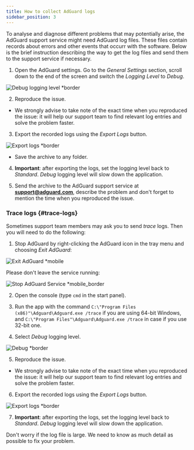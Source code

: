 ```yaml
---
title: How to collect AdGuard logs
sidebar_position: 3
---
```


To analyse and diagnose different problems that may potentially arise, the AdGuard support service might need AdGuard log files. These files contain records about errors and other events that occurr with the software. Below is the brief instruction describing the way to get the log files and send them to the support service if necessary.

1. Open the AdGuard settings. Go to the *General Settings* section, scroll down to the end of the screen and switch the *Logging Level* to *Debug*.

![Debug logging level *border](https://cdn.adtidy.org/content/kb/ad_blocker/windows/solving-problems/adg-logs-1.png)

2. Reproduce the issue. 

- We strongly advise to take note of the exact time when you reproduced the issue: it will help our support team to find relevant log entries and solve the problem faster.

3. Export the recorded logs using the *Export Logs* button.

![Export logs *border](https://cdn.adtidy.org/content/kb/ad_blocker/windows/solving-problems/adg-logs-2.png)

- Save the archive to any folder.

4. **Important**: after exporting the logs, set the logging level back to *Standard*. *Debug* logging level will slow down the application.

5. Send the archive to the AdGuard support service at **support@adguard.com**, describe the problem and don't forget to mention the time when you reproduced the issue.

### Trace logs {#trace-logs}

Sometimes support team members may ask you to send *trace* logs. Then you will need to do the following:

1. Stop AdGuard by right-clicking the AdGuard icon in the tray menu and choosing *Exit AdGuard*:

![Exit AdGuard *mobile](https://cdn.adtidy.org/content/kb/ad_blocker/windows/solving-problems/adg-logs-3.png)

Please don't leave the service running:

![Stop AdGuard Service *mobile_border](https://cdn.adtidy.org/public/Adguard/kb/newscreenshots/En/eng_logs_4.png)

2. Open the console (type `cmd` in the start panel).

3. Run the app with the command `C:\"Program Files (x86)"\Adguard\Adguard.exe /trace` if you are using 64-bit Windows, and `C:\"Program Files"\Adguard\Adguard.exe /trace` in case if you use 32-bit one.

4. Select *Debug* logging level.

![Debug *border](https://cdn.adtidy.org/content/kb/ad_blocker/windows/solving-problems/adg-logs-1.png)

5. Reproduce the issue.

- We strongly advise to take note of the exact time when you reproduced the issue: it will help our support team to find relevant log entries and solve the problem faster.

6. Export the recorded logs using the *Export Logs* button.

![Export logs *border](https://cdn.adtidy.org/content/kb/ad_blocker/windows/solving-problems/adg-logs-2.png)

7. **Important**: after exporting the logs, set the logging level back to *Standard*. *Debug* logging level will slow down the application.

Don't worry if the log file is large. We need to know as much detail as possible to fix your problem.
